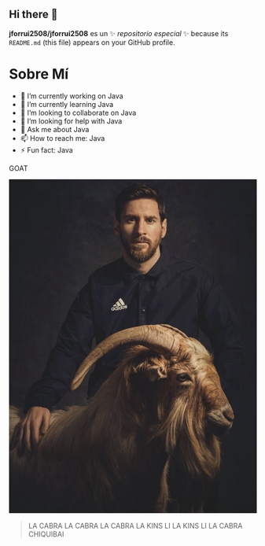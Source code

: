 ## Hi there 👋

**jforrui2508/jforrui2508** es un ✨ _repositorio especial_ ✨ because its `README.md` (this file) appears on your GitHub profile.

Sobre Mí
=============

- 🔭 I’m currently working on Java
- 🌱 I’m currently learning Java
- 👯 I’m looking to collaborate on Java
- 🤔 I’m looking for help with Java
- 💬 Ask me about Java
- 📫 How to reach me: Java
- ⚡ Fun fact: Java

GOAT

![](LaCabra.jpg)

> LA CABRA LA CABRA LA CABRA LA KINS LI LA KINS LI LA CABRA CHIQUIBAI

